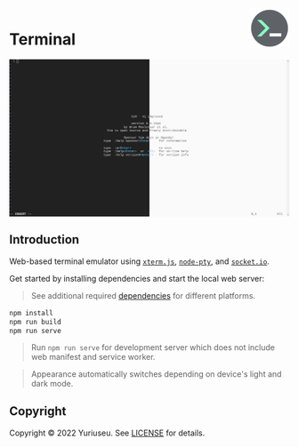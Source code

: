 <img alt="icon" align="right" width="72px" height="72px" src="src/icon.svg"/>

<h1>Terminal</h1>

<img alt="preview" align="center" src="docs/images/preview.png"/>

<h2>Introduction</h2>

<p>Web-based terminal emulator using <a href="https://github.com/xtermjs/xterm.js"><code>xterm.js</code></a>, <a href="https://github.com/microsoft/node-pty"><code>node-pty</code></a>, and <a href="https://github.com/socketio/socket.io"><code>socket.io</code></a>.<p>

<p>Get started by installing dependencies and start the local web server:<p>

<blockquote>See additional required <a href="https://github.com/microsoft/node-pty#dependencies">dependencies</a> for different platforms.</blockquote>

```console
npm install
npm run build
npm run serve
```

<blockquote>Run <code>npm run serve</code> for development server which does not include web manifest and service worker.</blockquote>

<blockquote>Appearance automatically switches depending on device's light and dark mode.</blockquote>

<h2>Copyright</h2>

<p>Copyright &copy; 2022 Yuriuseu. See <a href="LICENSE">LICENSE</a> for details.</p>
